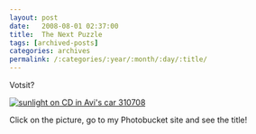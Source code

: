 ```yaml
---
layout: post
date:	2008-08-01 02:37:00
title:  The Next Puzzle
tags: [archived-posts]
categories: archives
permalink: /:categories/:year/:month/:day/:title/
---
```

Votsit?


<a href="http://s297.photobucket.com/albums/mm205/depontis/?action=view&current=IMG_5072.jpg" target="_blank"><img src="http://i297.photobucket.com/albums/mm205/depontis/IMG_5072.jpg" border="0" alt="sunlight on CD in Avi's car 310708"></a>


<lj-cut text="If you want to know">

Click on the picture, go to my Photobucket site and see the title!

</lj-cut>
